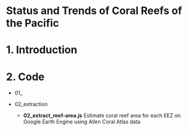 # **Status and Trends of Coral Reefs of the Pacific**


# 1. Introduction

# 2. Code

* 01_

* 02_extraction

  * **02_extract_reef-area.js** Estimate coral reef area for each EEZ on Google Earth Engine using Allen Coral Atlas data
